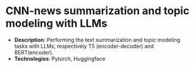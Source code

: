 # CNN-news summarization and topic modeling with LLMs
- **Description**: Performing the text summarization and topic modeling tasks with LLMs, respectively T5 (encoder-decoder) and BERT(encoder). 
- **Technologies**: Pytorch, Huggingface